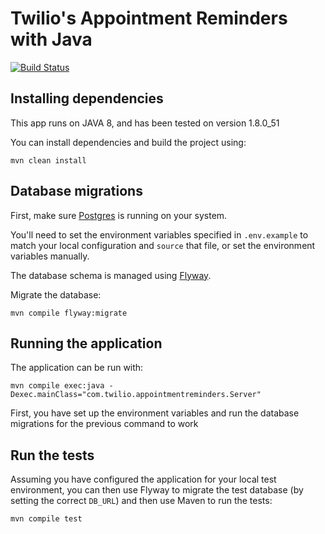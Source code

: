 # Twilio's Appointment Reminders with Java

[![Build Status](https://travis-ci.org/TwilioDevEd/appointment-reminders-java.svg)](https://travis-ci.org/TwilioDevEd/appointment-reminders-java)

## Installing dependencies

This app runs on JAVA 8, and has been tested on version 1.8.0_51

You can install dependencies and build the project using:
```
mvn clean install
```

## Database migrations

First, make sure [Postgres](http://www.postgresql.org/) is running on your system.

You'll need to set the environment variables specified in `.env.example`
to match your local configuration and `source` that file, or set the
environment variables manually.

The database schema is managed using [Flyway](https://github.com/flyway/flyway).

Migrate the database:
```
mvn compile flyway:migrate
```
## Running the application

The application can be run with:

```
mvn compile exec:java -Dexec.mainClass="com.twilio.appointmentreminders.Server"
```
First, you have set up the environment variables and run the database migrations for the
previous command to work

## Run the tests

Assuming you have configured the application for your local test
environment, you can then use Flyway to migrate the test database
(by setting the correct `DB_URL`) and then use Maven
to run the tests:

```
mvn compile test
```
